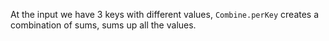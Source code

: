 At the input we have 3 keys with different values, `Combine.perKey` creates a combination of sums, sums up all the values.